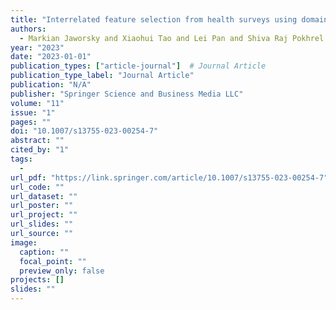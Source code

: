 ```yaml
---
title: "Interrelated feature selection from health surveys using domain knowledge graph"
authors:
  - Markian Jaworsky and Xiaohui Tao and Lei Pan and Shiva Raj Pokhrel and Jianming Yong and Ji Zhang
year: "2023"
date: "2023-01-01"
publication_types: ["article-journal"]  # Journal Article
publication_type_label: "Journal Article"
publication: "N/A"
publisher: "Springer Science and Business Media LLC"
volume: "11"
issue: "1"
pages: ""
doi: "10.1007/s13755-023-00254-7"
abstract: ""
cited_by: "1"
tags:
  - 
url_pdf: "https://link.springer.com/article/10.1007/s13755-023-00254-7"
url_code: ""
url_dataset: ""
url_poster: ""
url_project: ""
url_slides: ""
url_source: ""
image:
  caption: ""
  focal_point: ""
  preview_only: false
projects: []
slides: ""
---
```

